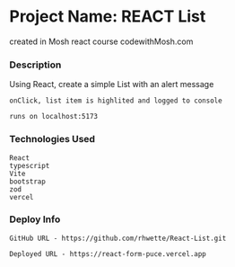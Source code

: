 # Project Name: REACT List

created in Mosh react course
codewithMosh.com

### Description

Using React, create a simple List with an alert message

    onClick, list item is highlited and logged to console

    runs on localhost:5173

### Technologies Used

    React
    typescript
    Vite
    bootstrap
    zod
    vercel

### Deploy Info

    GitHub URL - https://github.com/rhwette/React-List.git

    Deployed URL - https://react-form-puce.vercel.app
